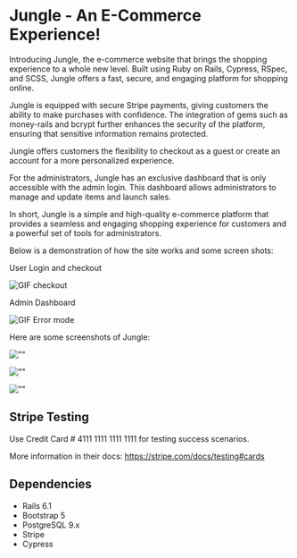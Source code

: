 # Jungle - An E-Commerce Experience!

Introducing Jungle, the e-commerce website that brings the shopping experience to a whole new level. Built using Ruby on Rails, Cypress, RSpec, and SCSS, Jungle offers a fast, secure, and engaging platform for shopping online.

Jungle is equipped with secure Stripe payments, giving customers the ability to make purchases with confidence. The integration of gems such as money-rails and bcrypt further enhances the security of the platform, ensuring that sensitive information remains protected.

Jungle offers customers the flexibility to checkout as a guest or create an account for a more personalized experience.

For the administrators, Jungle has an exclusive dashboard that is only accessible with the admin login. This dashboard allows administrators to manage and update items and launch sales.

In short, Jungle is a simple and high-quality e-commerce platform that provides a seamless and engaging shopping experience for customers and a powerful set of tools for administrators.

Below is a demonstration of how the site works and some screen shots:

User Login and checkout

![GIF checkout]()

Admin Dashboard

![GIF Error mode]()

Here are some screenshots of Jungle:

![""]()

![""]()

![""]()



## Stripe Testing

Use Credit Card # 4111 1111 1111 1111 for testing success scenarios.

More information in their docs: <https://stripe.com/docs/testing#cards>

## Dependencies

- Rails 6.1
- Bootstrap 5
- PostgreSQL 9.x
- Stripe
- Cypress

